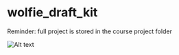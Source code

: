 # wolfie_draft_kit
Reminder: full project is stored in the course project folder

![Alt text](https://cloud.githubusercontent.com/assets/9373504/11161812/ac75c0ec-8a55-11e5-8c9d-abff6b52028d.jpg)
